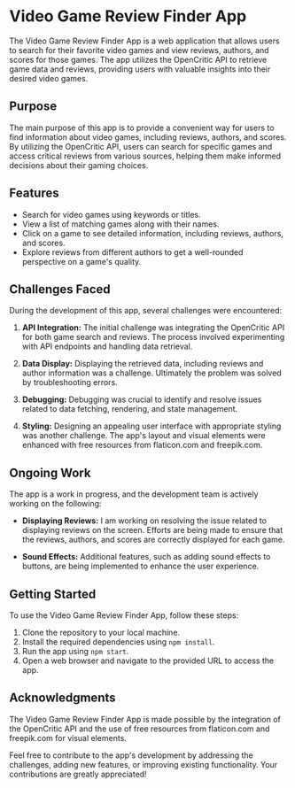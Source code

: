 # Video Game Review Finder App

The Video Game Review Finder App is a web application that allows users to search for their favorite video games and view reviews, authors, and scores for those games. The app utilizes the OpenCritic API to retrieve game data and reviews, providing users with valuable insights into their desired video games.

## Purpose

The main purpose of this app is to provide a convenient way for users to find information about video games, including reviews, authors, and scores. By utilizing the OpenCritic API, users can search for specific games and access critical reviews from various sources, helping them make informed decisions about their gaming choices.

## Features

- Search for video games using keywords or titles.
- View a list of matching games along with their names.
- Click on a game to see detailed information, including reviews, authors, and scores.
- Explore reviews from different authors to get a well-rounded perspective on a game's quality.

## Challenges Faced

During the development of this app, several challenges were encountered:

1. **API Integration:** The initial challenge was integrating the OpenCritic API for both game search and reviews. The process involved experimenting with API endpoints and handling data retrieval.

2. **Data Display:** Displaying the retrieved data, including reviews and author information was a challenge. Ultimately the problem was solved by troubleshooting errors.

3. **Debugging:** Debugging was crucial to identify and resolve issues related to data fetching, rendering, and state management.

4. **Styling:** Designing an appealing user interface with appropriate styling was another challenge. The app's layout and visual elements were enhanced with free resources from flaticon.com and freepik.com.

## Ongoing Work

The app is a work in progress, and the development team is actively working on the following:

- **Displaying Reviews:** I am working on resolving the issue related to displaying reviews on the screen. Efforts are being made to ensure that the reviews, authors, and scores are correctly displayed for each game.

- **Sound Effects:** Additional features, such as adding sound effects to buttons, are being implemented to enhance the user experience.

## Getting Started

To use the Video Game Review Finder App, follow these steps:

1. Clone the repository to your local machine.
2. Install the required dependencies using `npm install`.
3. Run the app using `npm start`.
4. Open a web browser and navigate to the provided URL to access the app.

## Acknowledgments

The Video Game Review Finder App is made possible by the integration of the OpenCritic API and the use of free resources from flaticon.com and freepik.com for visual elements.


Feel free to contribute to the app's development by addressing the challenges, adding new features, or improving existing functionality. Your contributions are greatly appreciated!